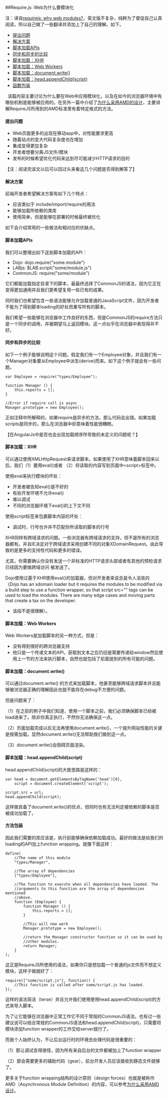 ##Require.js: Web为什么要模块化


注：译自[requirejs: why web modules?](http://www.requirejs.cn/docs/why.html)，英文版不复杂，纯粹为了督促自己认真阅读，所以自己做了一些翻译并添加上了自己的理解。如下。

- <a href="#problem">提出问题</a>
- <a href="#solution">解决方案</a>
- <a href="#apis">脚本加载APIs</a>
- <a href="#vs">同步和异步的比较</a>
- <a href="#xhr">脚本加载：XHR</a>
- <a href="#web-workers">脚本加载：Web Workers</a>
- <a href="#write">脚本加载：document.write()</a>
- <a href="#append">脚本加载：head.appendChild(script)</a>
- <a href="#function-wrapping">函数包装</a>

&nbsp;&nbsp;该篇内容主要讨论为什么要在Web中应用模块化，以及在如今的浏览器环境中有哪些机制是能够被应用的。在另外一篇中介绍了[为什么采用AMD的设计](http://www.requirejs.cn/docs/whyamd.html)，主要讲解RequireJS所用到的AMD标准里有着特定格式的方法。

<a name="problem"></a>

#### 提出问题
- Web页面更多的出现在移动app中，对性能要求更高
- 随着站点的变大代码复杂度也在增加
- 集成变得更加复杂
- 开发者想要分离JS文件/模块
- 发布的时候希望优化代码来达到尽可能减少HTTP请求的目的

【注：阅读完该文以后可以回过头来看这几个问题是否得到解答了】


<a name="solution"></a>
#### 解决方案

前端开发者希望解决方案有如下几个特点：

- 应该类似于 include/import/require的用法
- 能够加载所依赖的类库
- 使用简单，但是能够在部署的时候最终被优化

如下会介绍常用的一些做法和相对应的优缺点。


<a name="apis"></a>
#### 脚本加载APIs

我们可以整理出如下这些脚本加载的API：

- Dojo: dojo.require("some.module")
- LABjs: $LAB.script("some/module.js")
- CommonJS: require("some/module")

它们都能加载指定目录下的脚本，最最终选择了CommonJS的语法，因为它正在变得更加通用并且我们更希望复用一些已有的成果。

同时我们也希望包含一些语法能够允许加载普通的JavaScript文件，因为开发者不能为了得到脚本loading的好处而重写所有的脚本。

我们希望一些能够在浏览器中工作良好的东西，但是CommonJS的require方法只是一个同步的调用，并被期望马上返回模块。这一点似乎在浏览器中表现得并不好。


<a name="vs"></a>
#### 同步和异步的比较

如下一个例子能够说明这个问题。假定我们有一个Employee对象，并且我们有一个Manager对象要从Employee中派生(derive)而来。如下这个例子就会有一些问题。

```
var Employee = require("types/Employee");

function Manager () {
    this.reports = [];
}

//Error if require call is async
Manager.prototype = new Employee();
```

正如注释中所解释的，如果require是异步的方法，那么代码会出错。如果加载scripts是同步的，那么在浏览器中却意味着性能很糟糕。

【在AngularJs中是否也会出现加载顺序所导致的未定义的问题呢？】


<a name="xhr"></a>
#### 脚本加载：XHR

可以通过使用XMLHttpRequest来请求脚本。如果使用了XHR意味着脚本回来以后，我们（1）要用eval()或者 （2）将读取的内容写到页面中\<script\>标签中。


使用eval来执行模块的坏处：

- 开发者被告知eval()是不好的
- 有些开发环境不允许eval()
- 难以调试
- 不同的浏览器环境下eval()的上下文不同

使用script标签来包裹脚本内容的坏处：

- 调试时，行号也许并不匹配你所读取的脚本的行号


XHR同样有跨域请求的问题。一些浏览器有跨域请求的支持，但不是所有的浏览器都有。并且IE决定对于跨域请求采用创建不同的对象XDomainRequest。由此导致的是更多的支持性代码和更多的错误。 

尤其，你需要确认你没有发送一个非标准的HTTP请求头部或者有其他的预检请求已经因为要做跨域访问
被发送了。

Dojo使用过基于XHR使用eval()的加载器，但对开发者来说总是令人沮丧的（Dojo has an xdomain loader but it requires the modules to be modified via a build step to use a function wrapper, so that script src="" tags can be used to load the modules. There are many edge cases and moving parts that create a tax on the developer.
 - 该段不是很理解）。


<a name="web-workers"></a>
#### 脚本加载：Web Workers


Web Workers是加载脚本的另一种方式，但是：

- 没有得到很好的跨浏览器支持
- 他只是一个传递文本的API，获取到文本之后仍旧是需要传递给window然后使用上一节的方法来执行脚本，自然也就包括了前面提到的所有可能的问题。

<a name="write"></a>
#### 脚本加载：document.write()


可以通过document.write() 的方式来加载脚本，他甚至能够跨域请求脚本并且能够被浏览器正确的理解因此也就不能存在debug不方便的问题。

但是问题来了：

（1）在之前的例子中我们知道，使用一个脚本之前，我们必须确保脚本已经被load进来了。除非你真正执行，不然你无法确保这一点。

（2）页面加载完成以后无法再使用document.write()，一个提升网站性能的关键是按需加载。显然document.write()无法帮助我们做到这一点。

（3）document.write()会阻碍页面渲染。

<a name="append"></a>
#### 脚本加载：head.appendChild(script)

head.appendChild(script)的大致思路是这样的：

```
var head = document.getElementsByTagName('head')[0],
    script = document.createElement('script');

script.src = url;
head.appendChild(script);
```

这样做具备了document.write()的优点，但同时也有无法判定被依赖的脚本是否被成功加载了。


<a name="function-wrapping"></a>
#### 方法包装
因此我们需要的库应该是，执行前能够确保依赖加载成功。最好的做法是给我们的loading的API加上function wrapping。就像下面这样：

```
define(
    //The name of this module
    "types/Manager",

    //The array of dependencies
    ["types/Employee"],

    //The function to execute when all dependencies have loaded. The
    //arguments to this function are the array of dependencies mentioned
    //above.
    function (Employee) {
        function Manager () {
            this.reports = [];
        }

        //This will now work
        Manager.prototype = new Employee();

        //return the Manager constructor function so it can be used by
        //other modules.
        return Manager;
    }
);
```

这正是RequireJS所使用的语法，如果你只是想加载一个普通的js文件而不想定义模块，这样子做就好了：

```
require(["some/script.js"], function() {
    //This function is called after some/script.js has loaded.
});
```


这样的语法简洁（terse）并且允许我们使用使用head.appendChild(script)的方式来导入脚本。


为了让它能够在浏览器中正常工作它不同于常规的CommonJS语法。也有过一些建议说可以结合常规的CommonJS语法和head.appendChild(script)，只需要将模块添加function wrapper的工作交给server就行了。


而我个人始终认为，不让后台运行时的环境去处理代码是很重要的：

（1）那让调试变得很怪，因为所有来自后台的文件都被加上了function wrapper

（2）那会需要更多的辅助代码（gear），前台开发人员应该接收到静态文件就够了。


更多关于function wrapping结构的设计原则（design forces）也就是被称作AMD（Asynchronous Module Definition）的内容，可以参考[为什么采用AMD设计](http://www.requirejs.cn/docs/whyamd.html)。